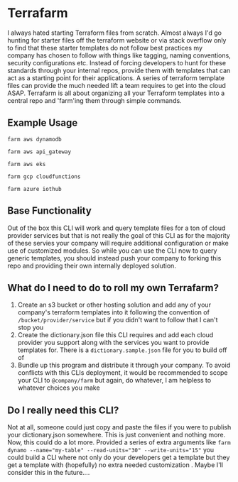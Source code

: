 # Terrafarm
 
I always hated starting Terraform files from scratch. Almost always I'd go hunting for starter files off the terraform website or via stack overflow only to find that these starter templates do not follow best practices my company has chosen to follow with things like tagging, naming conventions, security configurations etc. Instead of forcing developers to hunt for these standards through your internal repos, provide them with templates that can act as a starting point for their applications. A series of terraform template files can provide the much needed lift a team requires to get into the cloud ASAP. Terrafarm is all about organizing all your Terraform templates into a central repo and 'farm'ing them through simple commands.
 
## Example Usage
```shell
farm aws dynamodb
 
farm aws api_gateway
 
farm aws eks

farm gcp cloudfunctions

farm azure iothub
```

## Base Functionality

Out of the box this CLI will work and query template files for a ton of cloud provider services but that is not really the goal of this CLI as for the majority of these servies your company will require additional configuration or make use of customized modules. So while you can use the CLI now to query generic templates, you should instead push your company to forking this repo and providing their own internally deployed solution. 
 
## What do I need to do to roll my own Terrafarm?
1. Create an s3 bucket or other hosting solution and add any of your company's terraform templates into it following the convention of `/bucket/provider/service` but if you didn't want to follow that I can't stop you
2. Create the dictionary.json file this CLI requires and add each cloud provider you support along with the services you want to provide templates for. There is a `dictionary.sample.json` file for you to build off of
3. Bundle up this program and distribute it through your company. To avoid conflicts with this CLIs deployment, it would be recommended to scope your CLI to `@company/farm` but again, do whatever, I am helpless to whatever choices you make
 
## Do I really need this CLI?
 
Not at all, someone could just copy and paste the files if you were to publish your dictionary.json somewhere. This is just convenient and nothing more. Now, this could do a lot more. Provided a series of extra arguments like `farm dynamo --name="my-table" --read-units="30" --write-units="15"` you could build a CLI where not only do your developers get a template but they get a template with (hopefully) no extra needed customization . Maybe I'll consider this in the future....
